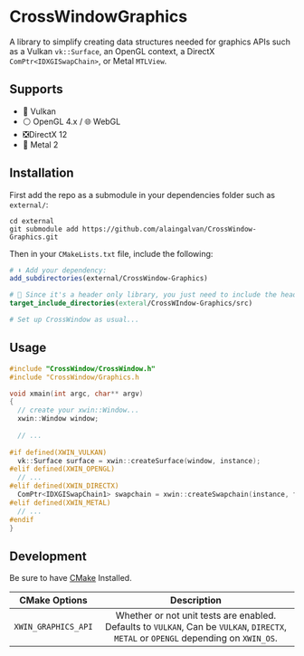 # CrossWindowGraphics

A library to simplify creating data structures needed for graphics APIs such as a Vulkan `vk::Surface`, an OpenGL context, a DirectX `ComPtr<IDXGISwapChain>`, or Metal `MTLView`.

## Supports

 - 🌋 Vulkan 
 - ⚪ OpenGL 4.x / 🌐 WebGL
 - ❎DirectX 12
 - 🤖 Metal 2 

## Installation

First add the repo as a submodule in your dependencies folder such as `external/`:

```
cd external
git submodule add https://github.com/alaingalvan/CrossWindow-Graphics.git
```

Then in your `CMakeLists.txt` file, include the following:

```cmake
# ⬇ Add your dependency:
add_subdirectories(external/CrossWindow-Graphics)

# 🤯 Since it's a header only library, you just need to include the headers!
target_include_directories(exteral/CrossWIndow-Graphics/src)

# Set up CrossWindow as usual...
```

## Usage

```cpp
#include "CrossWindow/CrossWindow.h"
#include "CrossWindow/Graphics.h

void xmain(int argc, char** argv)
{
  // create your xwin::Window...
  xwin::Window window;
  
  // ...
  
#if defined(XWIN_VULKAN)
  vk::Surface surface = xwin::createSurface(window, instance);
#elif defined(XWIN_OPENGL)
  // ...
#elif defined(XWIN_DIRECTX)
  ComPtr<IDXGISwapChain1> swapchain = xwin::createSwapchain(instance, factory);
#elif defined(XWIN_METAL)
  // ...
#endif
}

```

## Development

Be sure to have [CMake](https://cmake.org) Installed.

| CMake Options | Description |
|:-------------:|:-----------:|
| `XWIN_GRAPHICS_API` | Whether or not unit tests are enabled. Defaults to `VULKAN`, Can be `VULKAN`, `DIRECTX`, `METAL` or `OPENGL` depending on `XWIN_OS`. |
